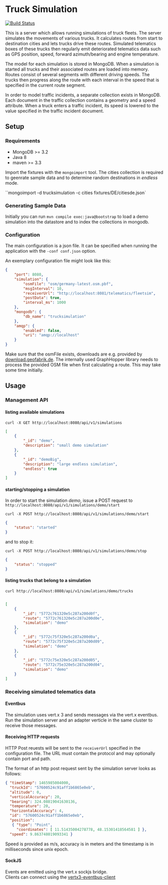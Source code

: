 # Truck Simulation

[![Build Status](https://travis-ci.org/fleetSim/trucksimulation.svg?branch=master)](https://travis-ci.org/fleetSim/trucksimulation)

This is a server which allows running simulations of truck fleets.
The server simulates the movements of various trucks. It calculates routes from start to
destination cities and lets trucks drive these routes.
Simulated telematics boxes of these trucks then regularly emit deteriorated telematics
data such as GPS position, speed, forward azimuth/bearing and engine temperature.

The model for each simulation is stored in MongoDB.
When a simulation is started all trucks and their associated routes are loaded into memory. 
Routes consist of several segments with different driving speeds.
The trucks then progress along the route with each interval in the speed that is specified
in the current route segment.

In order to model traffic incidents, a separate collection exists in MongoDB. Each document 
in the traffic collection contains a geometry and a speed attribute. When a truck
enters a traffic incident, its speed is lowered to the value specified in the traffic
incident document.

## Setup

### Requirements

- MongoDB >= 3.2
- Java 8
- maven >= 3.3

Import the fixtures with the `mongoimport` tool.
The cities collection is required to geenrate sample data and to determine random destinations in *endless* mode.

``mongoimport -d trucksimulation -c cities fixtures/DE/citiesde.json`

### Generating Sample Data
Initially you can run `mvn compile exec:java@bootstrap` to load a demo simulation
into the datastore and to index the collections in mongodb.

### Configuration
The main configuration is a json file. It can be specified when running the application 
with the `-conf conf.json` option.

An exemplary configuration file might look like this:

```json
{
	"port": 8080,
	"simulation": {
		"osmFile": "osm/germany-latest.osm.pbf",
		"msgInterval": 10,
		"receiverUrl": "http://localhost:8081/telematics/fleetsim",
		"postData": true,
		"interval_ms": 1000
	},
	"mongodb": {
		"db_name": "trucksimulation"
	},
	"amqp": {
		"enabled": false,
		"uri": "amqp://localhost"
	}
}
```

Make sure that the osmFile exists, downloads are e.g. provided 
by [download.geofabrik.de](http://download.geofabrik.de). The internally used GraphHopper library needs
to process the provided OSM file when first calculating a route. This may take some time initially.

## Usage

### Management API

#### listing available simulations

`curl -X GET http://localhost:8080/api/v1/simulations`

```json
[
    {
        "_id": "demo",
        "description": "small demo simulation"
    },
    {
        "_id": "demoBig",
        "description": "large endless simulation",
        "endless": true
    }
]
```

#### starting/stopping a simulation

In order to start the simulation *demo*, issue a POST request to `http://localhost:8080/api/v1/simulations/demo/start`

`curl -X POST http://localhost:8080/api/v1/simulations/demo/start`

```json
{
    "status": "started"
}
```

and to stop it:

`curl -X POST http://localhost:8080/api/v1/simulations/demo/stop`

```json
{
    "status": "stopped"
}
```


#### listing trucks that belong to a simulation

`curl http://localhost:8080/api/v1/simulations/demo/trucks`

```json

[
    {
        "_id": "5772c761320e5c287a200d0f",
        "route": "5772c761320e5c287a200d0e",
        "simulation": "demo"
    },
    {
        "_id": "5772c75f320e5c287a200d0a",
        "route": "5772c75f320e5c287a200d09",
        "simulation": "demo"
    },
    {
        "_id": "5772c75e320e5c287a200d05",
        "route": "5772c75e320e5c287a200d04",
        "simulation": "demo"
    }
]
```

### Receiving simulated telematics data

#### Eventbus
The simulation uses vert.x 3 and sends messages via the vert.x eventbus.
Run the simulation server and an adapter verticle in the same cluster to receive those messages.

#### Receiving HTTP requests
HTTP Post reuests will be sent to the `receiverUrl` specified in the configuration file.
The URL must contain the protocol and may optionally contain port and path.

The format of an http post request sent by the simulation server looks as follows:

```json
{ "timeStamp": 1465985004000,
  "truckId": "57600524c91aff1b6865e0eb",
  "altitude": 0,
  "verticalAccuracy": 20,
  "bearing": 324.08819041630136,
  "temperature": 20,
  "horizontalAccuracy": 4,
  "id": "57600524c91aff1b6865e0eb",
  "position": 
   { "type": "Point",
     "coordinates": [ 11.51435004278778, 48.15301418564581 ] },
  "speed": 9.863748019093341 }
```

Speed is provided as m/s, accuracy is in meters and the timestamp is in milliseconds since unix epoch.


#### SockJS
Events are emitted using the vert.x sockjs bridge.  
Clients can connect using the [vertx3-eventbus-client](https://www.npmjs.com/package/vertx3-eventbus-client)

